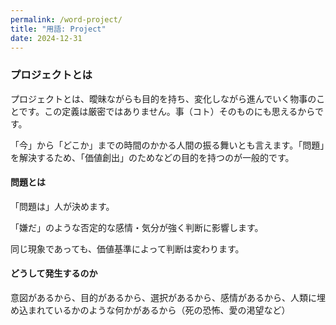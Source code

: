 ```yaml
---
permalink: /word-project/
title: "用語: Project"
date: 2024-12-31
---
```


<!-- * TOC
{:toc} -->

### プロジェクトとは

プロジェクトとは、曖昧ながらも目的を持ち、変化しながら進んでいく物事のことです。この定義は厳密ではありません。事（コト）そのものにも思えるからです。  

「今」から「どこか」までの時間のかかる人間の振る舞いとも言えます。「問題」を解決するため、「価値創出」のためなどの目的を持つのが一般的です。  

#### 問題とは

「問題は」人が決めます。  

「嫌だ」のような否定的な感情・気分が強く判断に影響します。

同じ現象であっても、価値基準によって判断は変わります。

#### どうして発生するのか

意図があるから、目的があるから、選択があるから、感情があるから、人類に埋め込まれているかのような何かがあるから（死の恐怖、愛の渇望など）  
